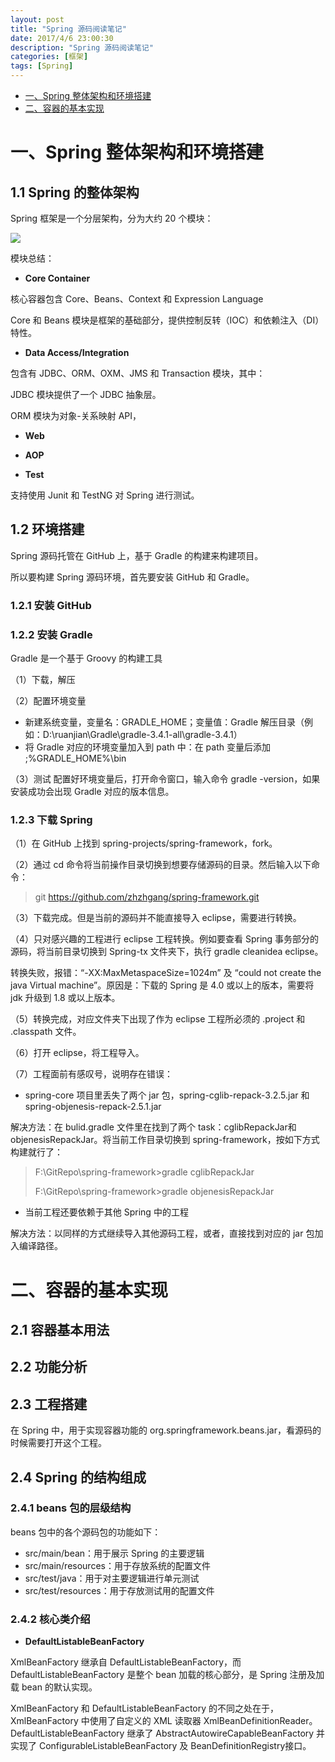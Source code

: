 ```yaml
---
layout: post
title: "Spring 源码阅读笔记"
date: 2017/4/6 23:00:30  
description: "Spring 源码阅读笔记"
categories: [框架]
tags: [Spring]
---
```


* [一、Spring 整体架构和环境搭建](#1)
* [二、容器的基本实现](#2)

# <span id="1">一、Spring 整体架构和环境搭建</span>

## 1.1 Spring 的整体架构

Spring 框架是一个分层架构，分为大约 20 个模块：

![](http://i.imgur.com/f63JVji.png)


模块总结：

* **Core Container**

核心容器包含 Core、Beans、Context 和 Expression Language

Core 和 Beans 模块是框架的基础部分，提供控制反转（IOC）和依赖注入（DI）特性。

* **Data Access/Integration**

包含有 JDBC、ORM、OXM、JMS 和 Transaction 模块，其中：

JDBC 模块提供了一个 JDBC 抽象层。

ORM 模块为对象-关系映射 API，

* **Web**



* **AOP**


* **Test**

支持使用 Junit 和 TestNG 对 Spring 进行测试。

 
## 1.2 环境搭建

Spring 源码托管在 GitHub 上，基于 Gradle 的构建来构建项目。

所以要构建 Spring 源码环境，首先要安装 GitHub 和 Gradle。

### 1.2.1 安装 GitHub



### 1.2.2 安装 Gradle

Gradle 是一个基于 Groovy 的构建工具

（1）下载，解压

（2）配置环境变量

* 新建系统变量，变量名：GRADLE_HOME；变量值：Gradle 解压目录（例如：D:\ruanjian\Gradle\gradle-3.4.1-all\gradle-3.4.1）
* 将 Gradle 对应的环境变量加入到 path 中：在 path 变量后添加 ;%GRADLE_HOME%\bin

（3）测试
配置好环境变量后，打开命令窗口，输入命令 gradle -version，如果安装成功会出现 Gradle 对应的版本信息。

### 1.2.3 下载 Spring

（1）在 GitHub 上找到 spring-projects/spring-framework，fork。

（2）通过 cd 命令将当前操作目录切换到想要存储源码的目录。然后输入以下命令：

> git https://github.com/zhzhgang/spring-framework.git

（3）下载完成。但是当前的源码并不能直接导入 eclipse，需要进行转换。

（4）只对感兴趣的工程进行 eclipse 工程转换。例如要查看 Spring 事务部分的源码，将当前目录切换到 Spring-tx 文件夹下，执行 gradle cleanidea eclipse。

转换失败，报错：“-XX:MaxMetaspaceSize=1024m” 及 “could not create the java Virtual machine”。原因是：下载的 Spring 是 4.0 或以上的版本，需要将 jdk 升级到 1.8 或以上版本。

（5）转换完成，对应文件夹下出现了作为 eclipse 工程所必须的 .project 和 .classpath 文件。

（6）打开 eclipse，将工程导入。

（7）工程面前有感叹号，说明存在错误：

* spring-core 项目里丢失了两个 jar 包，spring-cglib-repack-3.2.5.jar 和 spring-objenesis-repack-2.5.1.jar

解决方法：在 bulid.gradle 文件里在找到了两个 task：cglibRepackJar和objenesisRepackJar。将当前工作目录切换到 spring-framework，按如下方式构建就行了：

> F:\GitRepo\spring-framework>gradle cglibRepackJar
> 
> F:\GitRepo\spring-framework>gradle objenesisRepackJar

* 当前工程还要依赖于其他 Spring 中的工程

解决方法：以同样的方式继续导入其他源码工程，或者，直接找到对应的 jar 包加入编译路径。



# <span id="2">二、容器的基本实现</span>


## 2.1 容器基本用法


## 2.2 功能分析


## 2.3 工程搭建

在 Spring 中，用于实现容器功能的 org.springframework.beans.jar，看源码的时候需要打开这个工程。

## 2.4 Spring 的结构组成

### 2.4.1 beans 包的层级结构

beans 包中的各个源码包的功能如下：

* src/main/bean：用于展示 Spring 的主要逻辑
* src/main/resources：用于存放系统的配置文件
* src/test/java：用于对主要逻辑进行单元测试
* src/test/resources：用于存放测试用的配置文件

### 2.4.2 核心类介绍

* **DefaultListableBeanFactory**

XmlBeanFactory 继承自 DefaultListableBeanFactory，而DefaultListableBeanFactory 是整个 bean 加载的核心部分，是 Spring 注册及加载 bean 的默认实现。

XmlBeanFactory 和 DefaultListableBeanFactory 的不同之处在于，XmlBeanFactory     中使用了自定义的 XML 读取器 XmlBeanDefinitionReader。DefaultListableBeanFactory 继承了 AbstractAutowireCapableBeanFactory 并实现了 ConfigurableListableBeanFactory 及 BeanDefinitionRegistry接口。



